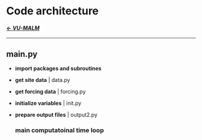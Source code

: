   # Code architecture

#### _[&larr; VU-MALM](vu_malm.md)_

---

## main.py

- **import packages and subroutines**

- **get site data** | data.py

- **get forcing data** | forcing.py

- **initialize variables** | init.py

- **prepare output files** | output2.py

  ### main computatoinal time loop
